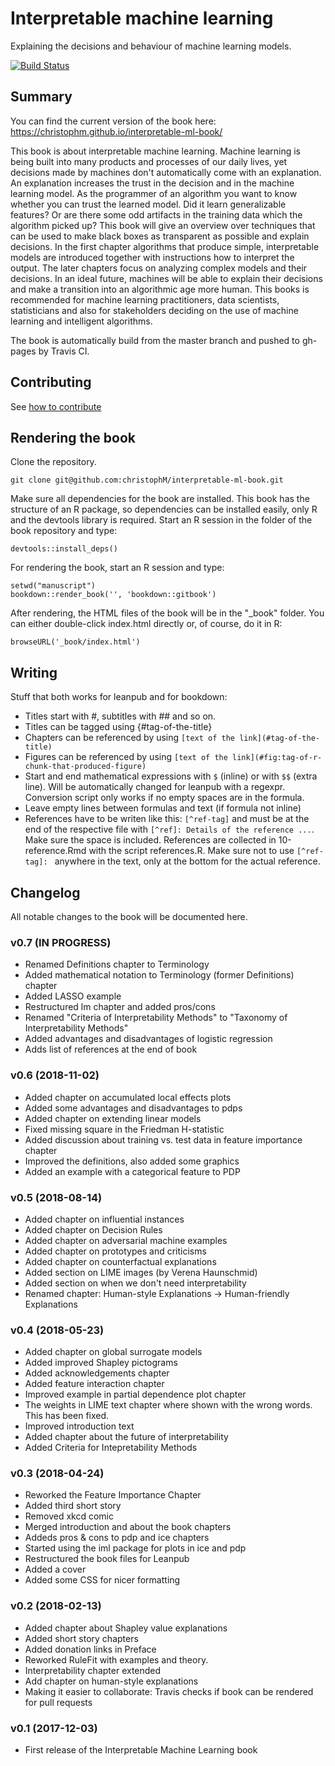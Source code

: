 # Interpretable machine learning

Explaining the decisions and behaviour of machine learning models.

[![Build Status](https://travis-ci.org/christophM/interpretable-ml-book.svg?branch=master)](https://travis-ci.org/christophM/interpretable-ml-book)

## Summary
You can find the current version of the book here: https://christophm.github.io/interpretable-ml-book/

This book is about interpretable machine learning. Machine learning is being built into many products and processes of our daily lives, yet decisions made by machines don't automatically come with an explanation. An explanation increases the trust in the decision and in the machine learning model. As the programmer of an algorithm you want to know whether you can trust the learned model. Did it learn generalizable features? Or are there some odd artifacts in the training data which the algorithm picked up? This book will give an overview over techniques that can be used to make black boxes as transparent as possible and explain decisions. In the first chapter algorithms that produce simple, interpretable models are introduced together with instructions how to interpret the output. The later chapters focus on analyzing complex models and their decisions.
In an ideal future, machines will be able to explain their decisions and make a transition into an algorithmic age more human. This books is recommended for machine learning practitioners, data scientists, statisticians and also for stakeholders deciding on the use of machine learning and intelligent algorithms.


The book is automatically build from the master branch and pushed to gh-pages by Travis CI.

## Contributing

See [how to contribute](CONTRIBUTING.md)

## Rendering the book
Clone the repository.
```{shell}
git clone git@github.com:christophM/interpretable-ml-book.git
```
Make sure all dependencies for the book are installed. This book has the structure of an R package, so dependencies can be installed easily, only R and the devtools library is required.
Start an R session in the folder of the book repository and type:
```{r}
devtools::install_deps()
```

For rendering the book, start an R session and type:
```{r}
setwd("manuscript")
bookdown::render_book('', 'bookdown::gitbook')
```

After rendering, the HTML files of the  book will be in the "_book" folder. You can either double-click index.html directly or, of course, do it in R:
```{r}
browseURL('_book/index.html')
```


## Writing

Stuff that both works for leanpub and for bookdown:

- Titles start with #, subtitles with ## and so on.
- Titles can be tagged using {#tag-of-the-title}
- Chapters can be referenced by using `[text of the link](#tag-of-the-title)`
- Figures can be referenced by using `[text of the link](#fig:tag-of-r-chunk-that-produced-figure)`
- Start and end mathematical expressions with `$` (inline) or with `$$` (extra line). Will be automatically changed for leanpub with a regexpr. Conversion script only works if no empty spaces are in the formula.
- Leave empty lines between formulas and text (if formula not inline)
- References have to be writen like this: `[^ref-tag]` and must be at the end of the respective file with `[^ref]: Details of the reference ...`. Make sure the space is included. References are collected in 10-reference.Rmd with the script references.R. Make sure not to use `[^ref-tag]: ` anywhere in the text, only at the bottom for the actual reference.

## Changelog
All notable changes to the book will be documented here.


### v0.7 (IN PROGRESS)
- Renamed Definitions chapter to Terminology
- Added mathematical notation to Terminology (former Definitions) chapter
- Added LASSO example
- Restructured lm chapter and added pros/cons
- Renamed "Criteria of Interpretability Methods" to "Taxonomy of Interpretability Methods"
- Added advantages and disadvantages of logistic regression
- Adds list of references at the end of book


### v0.6 (2018-11-02)
- Added chapter on accumulated local effects plots
- Added some advantages and disadvantages to pdps
- Added chapter on extending linear models
- Fixed missing square in the Friedman H-statistic
- Added discussion about training vs. test data in feature importance chapter
- Improved the definitions, also added some graphics
- Added an example with a categorical feature to PDP

### v0.5 (2018-08-14)
- Added chapter on influential instances
- Added chapter on Decision Rules
- Added chapter on adversarial machine examples
- Added chapter on prototypes and criticisms
- Added chapter on counterfactual explanations
- Added section on LIME images (by Verena Haunschmid)
- Added section on when we don't need interpretability
- Renamed chapter: Human-style Explanations -> Human-friendly Explanations

### v0.4 (2018-05-23)
- Added chapter on global surrogate models
- Added improved Shapley pictograms
- Added acknowledgements chapter
- Added feature interaction chapter
- Improved example in partial dependence plot chapter
- The weights in LIME text chapter where shown with the wrong words. This has been fixed.
- Improved introduction text
- Added chapter about the future of interpretability
- Added Criteria for Intepretability Methods

### v0.3 (2018-04-24)
- Reworked the Feature Importance Chapter
- Added third short story
- Removed xkcd comic
- Merged introduction and about the book chapters
- Addeds pros & cons to pdp and ice chapters
- Started using the iml package for plots in ice and pdp
- Restructured the book files for Leanpub
- Added a cover
- Added some CSS for nicer formatting

### v0.2 (2018-02-13)
- Added chapter about Shapley value explanations
- Added short story chapters
- Added donation links in Preface
- Reworked RuleFit with examples and theory.
- Interpretability chapter extended
- Add chapter on human-style explanations
- Making it easier to collaborate: Travis checks if book can be rendered for pull requests

### v0.1 (2017-12-03)
- First release of the Interpretable Machine Learning book
